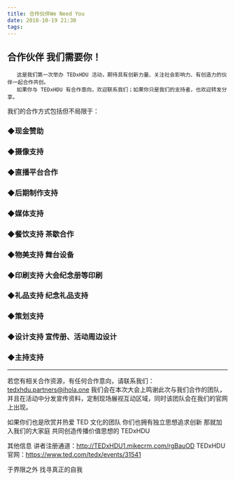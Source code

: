```yaml
---
title: 合作伙伴We Need You
date: 2018-10-19 21:30
tags: 
---
```


## 合作伙伴 我们需要你！

       这是我们第一次举办 TEDxHDU 活动，期待具有创新力量、关注社会影响力、有创造力的伙伴一起合作共创。
       如果你与 TEDxHDU 有合作意向，欢迎联系我们；如果你只是我们的支持者，也欢迎转发分享。

<!-- more -->

我们的合作方式包括但不局限于：

### ◆现金赞助 

### ◆摄像支持 

### ◆直播平台合作

### ◆后期制作支持

### ◆媒体支持

### ◆餐饮支持 茶歇合作

### ◆物美支持 舞台设备

### ◆印刷支持 大会纪念册等印刷

### ◆礼品支持 纪念礼品支持

### ◆策划支持

### ◆设计支持 宣传册、活动周边设计

### ◆主持支持

---

若您有相关合作资源，有任何合作意向，请联系我们：tedxhdu.partners@ihola.one
我们会在本次大会上鸣谢此次与我们合作的团队，并且在活动中分发宣传资料，定制现场展视互动区域，同时该团队会在我们的官网上出现。

如果你们也是欣赏并热爱 TED 文化的团队
你们也拥有独立思想追求创新
那就加入我们的大家庭
共同创造传播价值思想的 TEDxHDU

其他信息
讲者注册通道：http://TEDxHDU1.mikecrm.com/rgBauOD
TEDxHDU 官网：https://www.ted.com/tedx/events/31541 


 于界限之外
 找寻真正的自我
